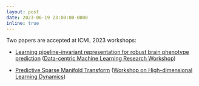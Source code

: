 ```yaml
---
layout: post
date: 2023-06-19 23:00:00-0000
inline: true
---
```


Two papers are accepted at ICML 2023 workshops: 

- [Learning pipeline-invariant representation for robust brain phenotype prediction](https://dmlr.ai/assets/accepted-papers/114/CameraReady/ICML_DMLR_2023.pdf) ([Data-centric Machine Learning Research Workshop](https://dmlr.ai))

- [Predictive Sparse Manifold Transform](https://drive.google.com/file/d/1GCFs2eHu5aoUDPo7ywJ51GzuA0s2z7DD/view) ([Workshop on High-dimensional Learning Dynamics](https://sites.google.com/view/hidimlearning/home?authuser=0))